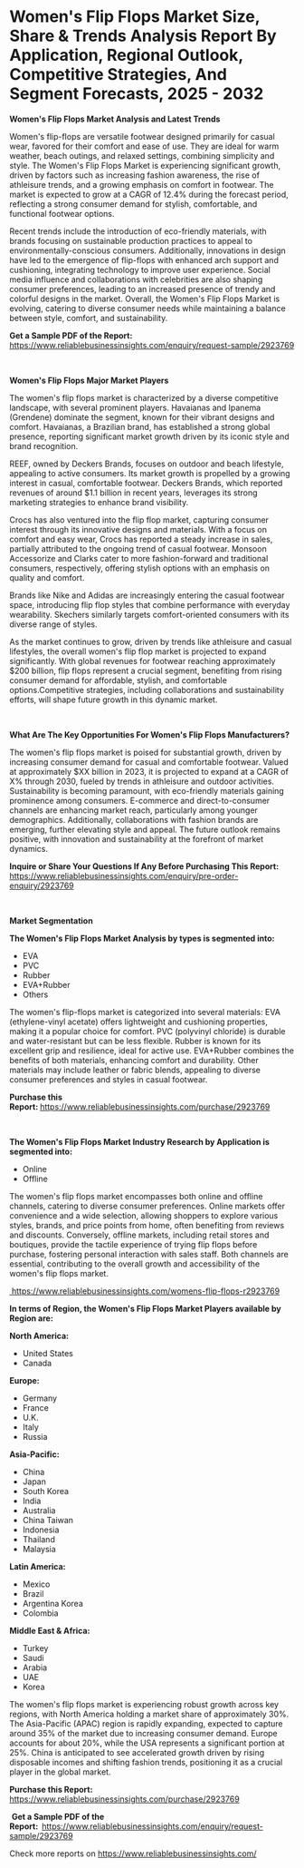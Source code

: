 <p><h1>Women's Flip Flops Market Size, Share & Trends Analysis Report By Application, Regional Outlook, Competitive Strategies, And Segment Forecasts, 2025 - 2032</h1></p><p><strong>Women's Flip Flops Market Analysis and Latest Trends</strong></p>
<p><p>Women's flip-flops are versatile footwear designed primarily for casual wear, favored for their comfort and ease of use. They are ideal for warm weather, beach outings, and relaxed settings, combining simplicity and style. The Women's Flip Flops Market is experiencing significant growth, driven by factors such as increasing fashion awareness, the rise of athleisure trends, and a growing emphasis on comfort in footwear. The market is expected to grow at a CAGR of 12.4% during the forecast period, reflecting a strong consumer demand for stylish, comfortable, and functional footwear options.</p><p>Recent trends include the introduction of eco-friendly materials, with brands focusing on sustainable production practices to appeal to environmentally-conscious consumers. Additionally, innovations in design have led to the emergence of flip-flops with enhanced arch support and cushioning, integrating technology to improve user experience. Social media influence and collaborations with celebrities are also shaping consumer preferences, leading to an increased presence of trendy and colorful designs in the market. Overall, the Women's Flip Flops Market is evolving, catering to diverse consumer needs while maintaining a balance between style, comfort, and sustainability.</p></p>
<p><strong>Get a Sample PDF of the Report:&nbsp;</strong> <a href="https://www.reliablebusinessinsights.com/enquiry/request-sample/2923769?utm_campaign=3025&utm_medium=2&utm_source=Github&utm_content=ia&utm_term=12032025&utm_id=womens-flip-flops">https://www.reliablebusinessinsights.com/enquiry/request-sample/2923769</a></p>
<p>&nbsp;</p>
<p><strong>Women's Flip Flops Major Market Players</strong></p>
<p><p>The women's flip flops market is characterized by a diverse competitive landscape, with several prominent players. Havaianas and Ipanema (Grendene) dominate the segment, known for their vibrant designs and comfort. Havaianas, a Brazilian brand, has established a strong global presence, reporting significant market growth driven by its iconic style and brand recognition. </p><p>REEF, owned by Deckers Brands, focuses on outdoor and beach lifestyle, appealing to active consumers. Its market growth is propelled by a growing interest in casual, comfortable footwear. Deckers Brands, which reported revenues of around $1.1 billion in recent years, leverages its strong marketing strategies to enhance brand visibility.</p><p>Crocs has also ventured into the flip flop market, capturing consumer interest through its innovative designs and materials. With a focus on comfort and easy wear, Crocs has reported a steady increase in sales, partially attributed to the ongoing trend of casual footwear. Monsoon Accessorize and Clarks cater to more fashion-forward and traditional consumers, respectively, offering stylish options with an emphasis on quality and comfort. </p><p>Brands like Nike and Adidas are increasingly entering the casual footwear space, introducing flip flop styles that combine performance with everyday wearability. Skechers similarly targets comfort-oriented consumers with its diverse range of styles.</p><p>As the market continues to grow, driven by trends like athleisure and casual lifestyles, the overall women's flip flop market is projected to expand significantly. With global revenues for footwear reaching approximately $200 billion, flip flops represent a crucial segment, benefiting from rising consumer demand for affordable, stylish, and comfortable options.Competitive strategies, including collaborations and sustainability efforts, will shape future growth in this dynamic market.</p></p>
<p>&nbsp;</p>
<p><strong>What Are The Key Opportunities For Women's Flip Flops Manufacturers?</strong></p>
<p><p>The women's flip flops market is poised for substantial growth, driven by increasing consumer demand for casual and comfortable footwear. Valued at approximately $XX billion in 2023, it is projected to expand at a CAGR of X% through 2030, fueled by trends in athleisure and outdoor activities. Sustainability is becoming paramount, with eco-friendly materials gaining prominence among consumers. E-commerce and direct-to-consumer channels are enhancing market reach, particularly among younger demographics. Additionally, collaborations with fashion brands are emerging, further elevating style and appeal. The future outlook remains positive, with innovation and sustainability at the forefront of market dynamics.</p></p>
<p><strong>Inquire or Share Your Questions If Any Before Purchasing This Report:</strong> <a href="https://www.reliablebusinessinsights.com/enquiry/pre-order-enquiry/2923769?utm_campaign=3025&utm_medium=2&utm_source=Github&utm_content=ia&utm_term=12032025&utm_id=womens-flip-flops">https://www.reliablebusinessinsights.com/enquiry/pre-order-enquiry/2923769</a></p>
<p>&nbsp;</p>
<p><strong>Market Segmentation</strong></p>
<p><strong>The Women's Flip Flops Market Analysis by types is segmented into:</strong></p>
<p><ul><li>EVA</li><li>PVC</li><li>Rubber</li><li>EVA+Rubber</li><li>Others</li></ul></p>
<p><p>The women's flip-flops market is categorized into several materials: EVA (ethylene-vinyl acetate) offers lightweight and cushioning properties, making it a popular choice for comfort. PVC (polyvinyl chloride) is durable and water-resistant but can be less flexible. Rubber is known for its excellent grip and resilience, ideal for active use. EVA+Rubber combines the benefits of both materials, enhancing comfort and durability. Other materials may include leather or fabric blends, appealing to diverse consumer preferences and styles in casual footwear.</p></p>
<p><strong>Purchase this Report:&nbsp;</strong><a href="https://www.reliablebusinessinsights.com/purchase/2923769?utm_campaign=3025&utm_medium=2&utm_source=Github&utm_content=ia&utm_term=12032025&utm_id=womens-flip-flops">https://www.reliablebusinessinsights.com/purchase/2923769</a></p>
<p>&nbsp;</p>
<p><strong>The Women's Flip Flops Market Industry Research by Application is segmented into:</strong></p>
<p><ul><li>Online</li><li>Offline</li></ul></p>
<p><p>The women's flip flops market encompasses both online and offline channels, catering to diverse consumer preferences. Online markets offer convenience and a wide selection, allowing shoppers to explore various styles, brands, and price points from home, often benefiting from reviews and discounts. Conversely, offline markets, including retail stores and boutiques, provide the tactile experience of trying flip flops before purchase, fostering personal interaction with sales staff. Both channels are essential, contributing to the overall growth and accessibility of the women's flip flops market.</p></p>
<p><a href="https://www.reliablebusinessinsights.com/womens-flip-flops-r2923769?utm_campaign=3025&utm_medium=2&utm_source=Github&utm_content=ia&utm_term=12032025&utm_id=womens-flip-flops">&nbsp;https://www.reliablebusinessinsights.com/womens-flip-flops-r2923769</a></p>
<p><strong>In terms of Region, the Women's Flip Flops Market Players available by Region are:</strong></p>
<p>
    <p> <strong> North America: </strong>
        <ul>
            <li>United States</li>
            <li>Canada</li>
        </ul>
        </p> 
    <p> <strong> Europe: </strong>
        <ul>
            <li>Germany</li>
            <li>France</li>
            <li>U.K.</li>
            <li>Italy</li>
            <li>Russia</li>
        </ul>
        </p> 
    <p> <strong> Asia-Pacific: </strong>
        <ul>
            <li>China</li>
            <li>Japan</li>
            <li>South Korea</li>
            <li>India</li>
            <li>Australia</li>
            <li>China Taiwan</li>
            <li>Indonesia</li>
            <li>Thailand</li>
            <li>Malaysia</li>
        </ul>
        </p> 
    <p> <strong> Latin America: </strong>
        <ul>
            <li>Mexico</li>
            <li>Brazil</li>
            <li>Argentina Korea</li>
            <li>Colombia</li>
        </ul>
        </p> 
    <p> <strong> Middle East & Africa: </strong>
        <ul>
            <li>Turkey</li>
            <li>Saudi</li>
            <li>Arabia</li>
            <li>UAE</li>
            <li>Korea</li>
        </ul>
    </p>
    </p>
<p><p>The women's flip flops market is experiencing robust growth across key regions, with North America holding a market share of approximately 30%. The Asia-Pacific (APAC) region is rapidly expanding, expected to capture around 35% of the market due to increasing consumer demand. Europe accounts for about 20%, while the USA represents a significant portion at 25%. China is anticipated to see accelerated growth driven by rising disposable incomes and shifting fashion trends, positioning it as a crucial player in the global market.</p></p>
<p><strong>Purchase this Report: </strong><a href="https://www.reliablebusinessinsights.com/purchase/2923769?utm_campaign=3025&utm_medium=2&utm_source=Github&utm_content=ia&utm_term=12032025&utm_id=womens-flip-flops">https://www.reliablebusinessinsights.com/purchase/2923769</a></p>
<p>&nbsp;<strong>Get a Sample PDF of the Report:&nbsp;&nbsp;</strong><a href="https://www.reliablebusinessinsights.com/enquiry/request-sample/2923769?utm_campaign=3025&utm_medium=2&utm_source=Github&utm_content=ia&utm_term=12032025&utm_id=womens-flip-flops">https://www.reliablebusinessinsights.com/enquiry/request-sample/2923769</a></p>
<p><strong></strong></p>
<p>Check more reports on <a href="https://www.reliablebusinessinsights.com/?utm_campaign=3025&utm_medium=2&utm_source=Github&utm_content=ia&utm_term=12032025&utm_id=womens-flip-flops">https://www.reliablebusinessinsights.com/</a></p>